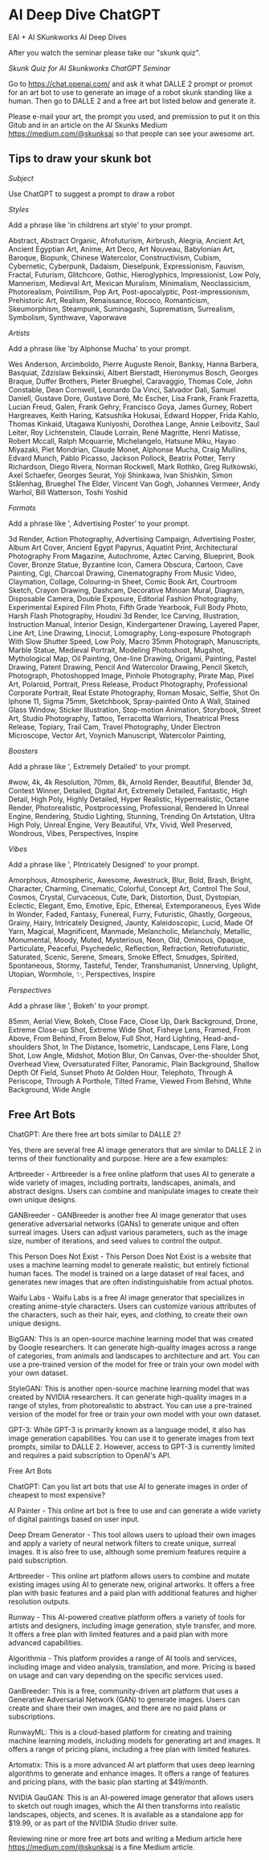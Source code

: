 # AI Deep Dive ChatGPT

EAI + AI SKunkworks AI Deep Dives

After you watch the seminar please take our "skunk quiz".

*Skunk Quiz for AI Skunkworks ChatGPT Seminar*

Go to https://chat.openai.com/ and ask it what DALLE 2 prompt or promot for an art bot to use to generate an image of a robot skunk standing like a human.  Then go to DALLE 2 and a free art bot listed below and generate it.  

Please e-mail your art, the prompt you used, and premission to put it on this Gitub and in an article on the AI Skunks Medium https://medium.com/@skunksai so that people can see your awesome art.


## Tips to draw your skunk bot  

*Subject*    

Use ChatGPT to suggest a prompt to draw a robot 


*Styles*  

Add a phrase like 'in childrens art style' to your prompt.   

Abstract, Abstract Organic, Afrofuturism, Airbrush, Alegria, Ancient Art, Ancient Egyptian Art, Anime, Art Deco, Art Nouveau, Babylonian Art, Baroque, Biopunk, Chinese Watercolor, Constructivism, Cubism, Cybernetic, Cyberpunk, Dadaism, Dieselpunk, Expressionism, Fauvism, Fractal, Futurism, Glitchcore, Gothic, Hieroglyphics, Impressionist, Low Poly, Mannerism, Medieval Art, Mexican Muralism, Minimalism, Neoclassicism, Photorealism, Pointillism, Pop Art, Post-apocalyptic, Post-impressionism, Prehistoric Art, Realism, Renaissance, Rococo, Romanticism, Skeumorphism, Steampunk, Suminagashi, Suprematism, Surrealism, Symbolism, Synthwave, Vaporwave

*Artists*   

Add a phrase like 'by Alphonse Mucha' to your prompt.   

Wes Anderson, Arcimboldo, Pierre Auguste Renoir, Banksy, Hanna Barbera, Basquiat, Zdzislaw Beksinski, Albert Bierstadt, Hieronymus Bosch, Georges Braque, Duffer Brothers, Pieter Brueghel, Caravaggio, Thomas Cole, John Constable, Dean Cornwell, Leonardo Da Vinci, Salvador Dali, Samuel Daniell, Gustave Dore, Gustave Doré, Mc Escher, Lisa Frank, Frank Frazetta, Lucian Freud, Galen, Frank Gehry, Francisco Goya, James Gurney, Robert Hargreaves, Keith Haring, Katsushika Hokusai, Edward Hopper, Frida Kahlo, Thomas Kinkaid, Utagawa Kuniyoshi, Dorothea Lange, Annie Leibovitz, Saul Leiter, Roy Lichtenstein, Claude Lorrain, René Magritte, Henri Matisse, Robert Mccall, Ralph Mcquarrie, Michelangelo, Hatsune Miku, Hayao Miyazaki, Piet Mondrian, Claude Monet, Alphonse Mucha, Craig Mullins, Edvard Munch, Pablo Picasso, Jackson Pollock, Beatrix Potter, Terry Richardson, Diego Rivera, Norman Rockwell, Mark Rothko, Greg Rutkowski, Axel Schaefer, Georges Seurat, Yoji Shinkawa, Ivan Shishkin, Simon Stålenhag, Brueghel The Elder, Vincent Van Gogh, Johannes Vermeer, Andy Warhol, Bill Watterson, Toshi Yoshid

*Formats*   

Add a phrase like ', Advertising Poster' to your prompt.   

3d Render, Action Photography, Advertising Campaign, Advertising Poster, Album Art Cover, Ancient Egypt Papyrus, Aquatint Print, Architectural Photography From Magazine, Autochrome, Aztec Carving, Blueprint, Book Cover, Bronze Statue, Byzantine Icon, Camera Obscura, Cartoon, Cave Painting, Cgi, Charcoal Drawing, Cinematography From Music Video, Claymation, Collage, Colouring-in Sheet, Comic Book Art, Courtroom Sketch, Crayon Drawing, Dashcam, Decorative Minoan Mural, Diagram, Disposable Camera, Double Exposure, Editorial Fashion Photography, Experimental Expired Film Photo, Fifth Grade Yearbook, Full Body Photo, Harsh Flash Photography, Houdini 3d Render, Ice Carving, Illustration, Instruction Manual, Interior Design, Kindergartener Drawing, Layered Paper, Line Art, Line Drawing, Linocut, Lomography, Long-exposure Photograph With Slow Shutter Speed, Low Poly, Macro 35mm Photograph, Manuscripts, Marble Statue, Medieval Portrait, Modeling Photoshoot, Mugshot, Mythological Map, Oil Painting, One-line Drawing, Origami, Painting, Pastel Drawing, Patent Drawing, Pencil And Watercolor Drawing, Pencil Sketch, Photograph, Photoshopped Image, Pinhole Photography, Pirate Map, Pixel Art, Polaroid, Portrait, Press Release, Product Photography, Professional Corporate Portrait, Real Estate Photography, Roman Mosaic, Selfie, Shot On Iphone 11, Sigma 75mm, Sketchbook, Spray-painted Onto A Wall, Stained Glass Window, Sticker Illustration, Stop-motion Animation, Storybook, Street Art, Studio Photography, Tattoo, Terracotta Warriors, Theatrical Press Release, Topiary, Trail Cam, Travel Photography, Under Electron Microscope, Vector Art, Voynich Manuscript, Watercolor Painting, 

*Boosters*   



Add a phrase like ', Extremely Detailed' to your prompt.     

#wow, 4k, 4k Resolution, 70mm, 8k, Arnold Render, Beautiful, Blender 3d, Contest Winner, Detailed, Digital Art, Extremely Detailed, Fantastic, High Detail, High Poly, Highly Detailed, Hyper Realistic, Hyperrealistic, Octane Render, Photorealistic, Postprocessing, Professional, Rendered In Unreal Engine, Rendering, Studio Lighting, Stunning, Trending On Artstation, Ultra High Poly, Unreal Engine, Very Beautiful, Vfx, Vivid, Well Preserved, Wondrous, Vibes, Perspectives, Inspire

*Vibes*  

Add a phrase like ', PIntricately Designed' to your prompt.    

Amorphous, Atmospheric, Awesome, Awestruck, Blur, Bold, Brash, Bright, Character, Charming, Cinematic, Colorful, Concept Art, Control The Soul, Cosmos, Crystal, Curvaceous, Cute, Dark, Distortion, Dust, Dystopian, Eclectic, Elegant, Emo, Emotive, Epic, Ethereal, Extemporaneous, Eyes Wide In Wonder, Faded, Fantasy, Funereal, Furry, Futuristic, Ghastly, Gorgeous, Grainy, Hairy, Intricately Designed, Jaunty, Kaleidoscopic, Lucid, Made Of Yarn, Magical, Magnificent, Manmade, Melancholic, Melancholy, Metallic, Monumental, Moody, Muted, Mysterious, Neon, Old, Ominous, Opaque, Particulate, Peaceful, Psychedelic, Reflection, Refraction, Retrofuturistic, Saturated, Scenic, Serene, Smears, Smoke Effect, Smudges, Spirited, Spontaneous, Stormy, Tasteful, Tender, Transhumanist, Unnerving, Uplight, Utopian, Wormhole, ✨, Perspectives, Inspire

*Perspectives*   


Add a phrase like ', Bokeh' to your prompt.    

85mm, Aerial View, Bokeh, Close Face, Close Up, Dark Background, Drone, Extreme Close-up Shot, Extreme Wide Shot, Fisheye Lens, Framed, From Above, From Behind, From Below, Full Shot, Hard Lighting, Head-and-shoulders Shot, In The Distance, Isometric, Landscape, Lens Flare, Long Shot, Low Angle, Midshot, Motion Blur, On Canvas, Over-the-shoulder Shot, Overhead View, Oversaturated Filter, Panoramic, Plain Background, Shallow Depth Of Field, Sunset Photo At Golden Hour, Telephoto, Through A Periscope, Through A Porthole, Tilted Frame, Viewed From Behind, White Background, Wide Angle

## Free Art Bots   

ChatGPT: Are there free art bots similar to DALLE 2?

Yes, there are several free AI image generators that are similar to DALLE 2 in terms of their functionality and purpose. Here are a few examples:

Artbreeder - Artbreeder is a free online platform that uses AI to generate a wide variety of images, including portraits, landscapes, animals, and abstract designs. Users can combine and manipulate images to create their own unique designs.

GANBreeder - GANBreeder is another free AI image generator that uses generative adversarial networks (GANs) to generate unique and often surreal images. Users can adjust various parameters, such as the image size, number of iterations, and seed values to control the output.

This Person Does Not Exist - This Person Does Not Exist is a website that uses a machine learning model to generate realistic, but entirely fictional human faces. The model is trained on a large dataset of real faces, and generates new images that are often indistinguishable from actual photos.

Waifu Labs - Waifu Labs is a free AI image generator that specializes in creating anime-style characters. Users can customize various attributes of the characters, such as their hair, eyes, and clothing, to create their own unique designs.

BigGAN: This is an open-source machine learning model that was created by Google researchers. It can generate high-quality images across a range of categories, from animals and landscapes to architecture and art. You can use a pre-trained version of the model for free or train your own model with your own dataset.

StyleGAN: This is another open-source machine learning model that was created by NVIDIA researchers. It can generate high-quality images in a range of styles, from photorealistic to abstract. You can use a pre-trained version of the model for free or train your own model with your own dataset.

GPT-3: While GPT-3 is primarily known as a language model, it also has image generation capabilities. You can use it to generate images from text prompts, similar to DALLE 2. However, access to GPT-3 is currently limited and requires a paid subscription to OpenAI's API.

Free Art Bots

ChatGPT: Can you list art bots that use AI to generate images in order of cheapest to most expensive?

AI Painter - This online art bot is free to use and can generate a wide variety of digital paintings based on user input.

Deep Dream Generator - This tool allows users to upload their own images and apply a variety of neural network filters to create unique, surreal images. It is also free to use, although some premium features require a paid subscription.

Artbreeder - This online art platform allows users to combine and mutate existing images using AI to generate new, original artworks. It offers a free plan with basic features and a paid plan with additional features and higher resolution outputs.

Runway - This AI-powered creative platform offers a variety of tools for artists and designers, including image generation, style transfer, and more. It offers a free plan with limited features and a paid plan with more advanced capabilities.

Algorithmia - This platform provides a range of AI tools and services, including image and video analysis, translation, and more. Pricing is based on usage and can vary depending on the specific services used.

GanBreeder: This is a free, community-driven art platform that uses a Generative Adversarial Network (GAN) to generate images. Users can create and share their own images, and there are no paid plans or subscriptions.

RunwayML: This is a cloud-based platform for creating and training machine learning models, including models for generating art and images. It offers a range of pricing plans, including a free plan with limited features.

Artomatix: This is a more advanced AI art platform that uses deep learning algorithms to generate and enhance images. It offers a range of features and pricing plans, with the basic plan starting at $49/month.

NVIDIA GauGAN: This is an AI-powered image generator that allows users to sketch out rough images, which the AI then transforms into realistic landscapes, objects, and scenes. It is available as a standalone app for $19.99, or as part of the NVIDIA Studio driver suite.

Reviewing nine or more free art bots and writing a Medium article here https://medium.com/@skunksai is a fine Medium article.

